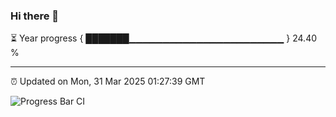 ### Hi there 👋

⏳ Year progress { ███████▁▁▁▁▁▁▁▁▁▁▁▁▁▁▁▁▁▁▁▁▁▁▁ } 24.40 %

---

⏰ Updated on Mon, 31 Mar 2025 01:27:39 GMT

![Progress Bar CI](https://github.com/liununu/liununu/workflows/Progress%20Bar%20CI/badge.svg)
